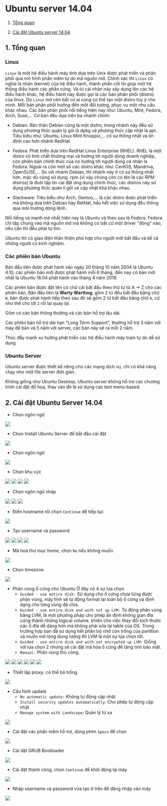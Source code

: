 # Ubuntu server 14.04

1. [Tổng quan](#tongquan)

2. [Cài đặt Ubuntu server 14.04](#caidat)

<a name="tongquan"></a>
## 1. Tổng quan
### Linux
`Linux` là một hệ điều hành máy tính dựa trên Unix được phát triển và phân phối qua mô hình phần mềm tự do mã nguồn mở.
Chính xác thì `Linux` có nghĩa là nhân (kernel) của hệ điều hành, thành phần cốt lõi giúp một hệ thống điều hành các phần cứng. Và từ cái nhân này xây dựng lên các hệ điều hành khác, hệ điều hành này được gọi là các bản phân phối (distro) của linux. Do `Linux` mở nên bất cứ ai cũng có thể tạo một distro tùy ý cho mình.
Mỗi bản phân phối hướng đến một đối tượng, phục vụ một nhu cầu khác nhau. Các bản phân phối nổi tiếng hiện nay như: Ubuntu, Mint, Fedora, Arch, Suse,... Cơ bản đều dựa trên ba nhánh chính:
* Debian: Bản thân Debian cũng là một distro, trong nhánh này đều sử dụng phương thức quản lý gói là dpkg và phương thức cập nhật là apt. Tiêu biểu như: Ubuntu, Linux Mint Knoppix,... có sự thống nhất và ổn định cao hơn nhánh RedHat.

* Fedora: Phát triển dựa trên RedHat Linux Enterprise (RHEL). RHEL là một distro có tính chất thương mại và hướng tới người dùng doanh nghiệp, còn phiên bản chính thức của nó hướng tới người dùng cá nhân là Fedora. Ngoài ra còn một số các distro khác như: CentOS, Mandriva, OpenSUSE,... So với nhánh Debian, thì nhánh này ít có sự thống nhất hơn. mặc dù cùng sử dụng .rpm (vì vậy chúng còn có tên là các RPM distros) là đuôi tập tin cài đặt ứng dụng chính thức, các distros này sử dụng phương thức quản lí gói và cập nhật khá khác nhau.

* Slackware: Tiêu biểu như Arch, Gentoo,... là các distro được phát triển mà không dựa trên Debian hay RetHat, hầu hết việc sử dụng đều thông qua môi trường dòng lệnh.

Nổi tiếng và mạnh mẽ nhất hiện nay là Ubuntu và theo sau là Fedora. Fedora chỉ tập chung vào mã nguồn mở mà không có bất cứ một driver "đóng" nào, nếu cần thì đều phải tự tìm.

Ubuntu thì có giao diện thân thiện phù hợp cho người mới bắt đầu và kể cả những người có kinh nghiệm.

### Các phiên bản Ubuntu
Bản đầu tiên được phát hành vào ngày 20 tháng 10 năm 2004 là Ubuntu 4.10, các phiên bản mới được phát hành mỗi 6 tháng, đến nay có bản mới nhất là Ubuntu 18.04 phát hành vào tháng 4 năm 2018.

Các phiên bản được đặt tên có chữ cái bắt đầu theo thứ tự từ A -> Z cho các phiên bản, Bản đầu tiên là **Warty  Warthog**, gồm 2 từ đều bắt đầu bằng chữ `W`, bản được phát hành tiếp theo sau đó sẽ gồm 2 từ bắt đầu bằng chữ `A`, cứ như thế cho tới `Z` rồi lại quay lại.

Gồm có các bản thông thường và các bản hỗ trợ lâu dài.

Các phiên bản hỗ trợ dài hạn "Long Term Support", thường hỗ trợ 3 năm với máy đề bàn và 5 năm với server, các bản này sẽ ra mỗi 2 năm.

Thúc đẩy mạnh xu hướng phát triển các hệ điều hành máy trạm tự do dễ sử dụng


### Ubuntu Server
Ubuntu server được thiết kế riêng cho các mạng dịch vụ, chỉ có khả năng chạy như một file server đơn giản.

Không giống như Ubuntu Desktop, Ubuntu server không hỗ trợ các chương trình cài đặt đồ họa, thay vào đó là sử dụng các text menu-based.


<a name="caidat"></a>
## 2. Cài đặt Ubuntu Server 14.04

* Chọn ngôn ngữ

<img src="img/u1.jpg">

* Chọn Install Ubuntu Server để bắt đầu cài đặt

<img src="img/u2.jpg">

* Chọn ngôn ngữ

<img src="img/u3.jpg">

* Chọn khu vực

<img src="img/u4.jpg">

<img src="img/u5.jpg">

<img src="img/u6.jpg">

<img src="img/u7.jpg">

* Chọn ngôn ngữ nhập

<img src="img/u8.jpg">

<img src="img/u9.jpg">

<img src="img/u10.jpg">

* Điền hostname rồi chọn `Continue` để tiếp tục

<img src="img/u11.jpg">

* Tạo username và password

<img src="img/u12.jpg">

<img src="img/u13.jpg">

<img src="img/u14.jpg">

<img src="img/u15.jpg">

* Mã hoá thư mục home, chọn `No` nếu không muốn

<img src="img/u16.jpg">

* Chọn timezone

<img src="img/u17.jpg">

* Phân vùng ổ cứng cho Ubuntu
Ở đây có 4 sự lựa chọn
	* `Guided - use entire disk:` Sử dụng cho ổ cứng chưa từng được phân vùng, máy tính sẽ tự động format lại toàn bộ ổ cứng và định dạng cho từng vùng đã chia.
	* `Guided - use entire disk and with set up LVM:` Tự động phân vùng bằng LVM, là một phương pháp cho phép ấn định không gian đĩa cứng thành những logical volume, khiến cho việc thay đổi kích thước các ổ đĩa dễ dàng hơn mà không phải sửa lại table của OS. Trong trường hợp bạn đã sử dụng hết phần bộ nhớ còn trống của partition và muốn mở rộng dung lượng thì LVM là một sự lựa chọn tốt.
	* `Guided - use entire disk and with set encrypted up LVM:` Giống với lựa chọn 2 nhưng sẽ cài đặt mã hóa ổ cứng để tăng tính bảo mật. 
	* `Manual:` Phân vùng thủ công.
	
<img src="img/u18.jpg">

<img src="img/u19.jpg">

<img src="img/u20.jpg">

<img src="img/u21.jpg">

<img src="img/u22.jpg">

<img src="img/u23.jpg">

* Thiết lập proxy: có thể bỏ trống

<img src="img/u24.jpg">

* Cấu hình update
	* `No automatic update:` Không tự động cập nhật
	* `Install security updates automatically`: Cho phép tự động cập nhật 
	* `Manage system with Landscape`: Quản lý từ xa
	
<img src="img/u25.jpg">

* Cài đặt các phần mềm hỗ trợ, dùng phím `Space` để chọn

<img src="img/u26.jpg">

* Cài đặt GRUB Bootloader 

<img src="img/u27.jpg">

* Cài đặt thành công, chọn `Continue` để khởi động lại máy

<img src="img/u28.jpg">

* Nhập username và password vừa tạo ở trên để đăng nhập vào máy 

<img src="img/u29.jpg">

